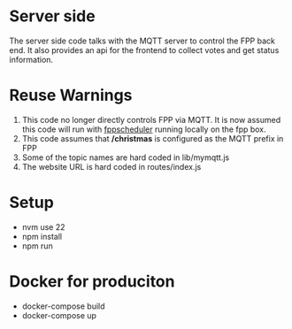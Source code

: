 # Server side
The server side code talks with the MQTT server to control the FPP back end.  It also provides an api for the frontend to collect votes and get status information.

# Reuse Warnings
1. This code no longer directly controls FPP via MQTT. It is now assumed this code will run with [fppscheduler](https://github.com/ghormann/fppscheduler) running locally on the fpp box. 
1. This code assumes that **/christmas** is configured as the MQTT prefix in FPP
1. Some of the topic names are hard coded in lib/mymqtt.js
1. The website URL is hard coded in routes/index.js

# Setup
* nvm use 22
* npm install
* npm run 

# Docker for produciton
* docker-compose build
* docker-compose up
